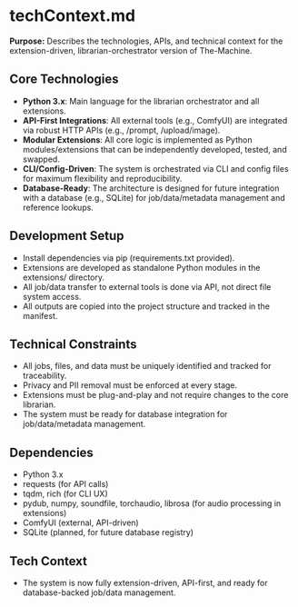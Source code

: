 # techContext.md

**Purpose:**
Describes the technologies, APIs, and technical context for the extension-driven, librarian-orchestrator version of The-Machine.

## Core Technologies

- **Python 3.x**: Main language for the librarian orchestrator and all extensions.
- **API-First Integrations**: All external tools (e.g., ComfyUI) are integrated via robust HTTP APIs (e.g., /prompt, /upload/image).
- **Modular Extensions**: All core logic is implemented as Python modules/extensions that can be independently developed, tested, and swapped.
- **CLI/Config-Driven**: The system is orchestrated via CLI and config files for maximum flexibility and reproducibility.
- **Database-Ready**: The architecture is designed for future integration with a database (e.g., SQLite) for job/data/metadata management and reference lookups.

## Development Setup

- Install dependencies via pip (requirements.txt provided).
- Extensions are developed as standalone Python modules in the extensions/ directory.
- All job/data transfer to external tools is done via API, not direct file system access.
- All outputs are copied into the project structure and tracked in the manifest.

## Technical Constraints

- All jobs, files, and data must be uniquely identified and tracked for traceability.
- Privacy and PII removal must be enforced at every stage.
- Extensions must be plug-and-play and not require changes to the core librarian.
- The system must be ready for database integration for job/data/metadata management.

## Dependencies

- Python 3.x
- requests (for API calls)
- tqdm, rich (for CLI UX)
- pydub, numpy, soundfile, torchaudio, librosa (for audio processing in extensions)
- ComfyUI (external, API-driven)
- SQLite (planned, for future database registry)

## Tech Context

- The system is now fully extension-driven, API-first, and ready for database-backed job/data management. 